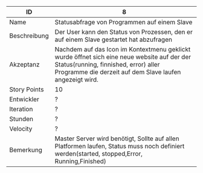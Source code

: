 | ID         |8|
|------------|-|
|Name        |Statusabfrage von Programmen auf einem Slave|
|Beschreibung|Der User kann den Status von Prozessen, den er auf einem Slave gestartet hat abzufragen|
|Akzeptanz   |Nachdem auf das Icon im Kontextmenu geklickt wurde öffnet sich eine neue website auf der der Status(running, finnished, error) aller Programme die derzeit auf dem Slave laufen angezeigt wird.|
|Story Points|10|
|Entwickler  |?|
|Iteration   |?|
|Stunden     |?|
|Velocity    |?|
|Bemerkung   |Master Server wird benötigt, Sollte auf allen Platformen laufen, Status muss noch definiert werden(started, stopped,Error, Running,Finished)|
